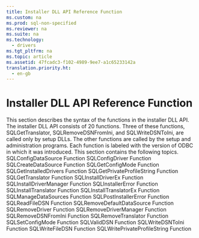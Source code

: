 ```yaml
---
title: Installer DLL API Reference Function
ms.custom: na
ms.prod: sql-non-specified
ms.reviewer: na
ms.suite: na
ms.technology: 
  - drivers
ms.tgt_pltfrm: na
ms.topic: article
ms.assetid: 47fcadc3-f102-4989-9ee7-a1c65233142a
translation.priority.ht: 
  - en-gb
---
```

# Installer DLL API Reference Function
<?xml version="1.0" encoding="utf-8"?>
<developerOrientationDocument xmlns="http://ddue.schemas.microsoft.com/authoring/2003/5" xmlns:xlink="http://www.w3.org/1999/xlink" xmlns:xsi="http://www.w3.org/2001/XMLSchema-instance" xsi:schemaLocation="http://ddue.schemas.microsoft.com/authoring/2003/5 http://dduestorage.blob.core.windows.net/ddueschema/developer.xsd">
  <introduction>
    <para>This section describes the syntax of the functions in the installer DLL API. The installer DLL API consists of 20 functions. Three of these functions, <legacyBold>SQLGetTranslator</legacyBold>, <legacyBold>SQLRemoveDSNFromIni</legacyBold>, and <legacyBold>SQLWriteDSNToIni</legacyBold>, are called only by setup DLLs. The other functions are called by the setup and administration programs.</para>
    <para>Each function is labeled with the version of ODBC in which it was introduced.</para>
    <para>This section contains the following topics.  </para>
    <list class="bullet">
      <listItem>
        <para>           <legacyLink xlink:href="f8d6e342-c010-434e-b1cd-f5371fb50a14">SQLConfigDataSource Function</legacyLink>         </para>
      </listItem>
      <listItem>
        <para>           <legacyLink xlink:href="4f681961-ac9f-4d88-b065-5258ba112642">SQLConfigDriver Function</legacyLink>         </para>
      </listItem>
      <listItem>
        <para>           <legacyLink xlink:href="76ee851a-dca9-40cc-8e9e-eb3f74e560ee">SQLCreateDataSource Function</legacyLink>         </para>
      </listItem>
      <listItem>
        <para>           <legacyLink xlink:href="b96ab3b8-08d5-4fea-9ffe-e03043efbf2d">SQLGetConfigMode Function</legacyLink>         </para>
      </listItem>
      <listItem>
        <para>           <legacyLink xlink:href="a1983a2e-0edf-422e-bd1b-ec5db40a34bc">SQLGetInstalledDrivers Function</legacyLink>         </para>
      </listItem>
      <listItem>
        <para>           <legacyLink xlink:href="b72ca065-4d67-48df-baac-e18379a8320a">SQLGetPrivateProfileString Function</legacyLink>         </para>
      </listItem>
      <listItem>
        <para>           <legacyLink xlink:href="33879db3-5ef9-4585-9be5-69376157e017">SQLGetTranslator Function</legacyLink>         </para>
      </listItem>
      <listItem>
        <para>           <legacyLink xlink:href="1dd74544-f4e9-46e1-9b5f-c11d84fdab4c">SQLInstallDriverEx Function</legacyLink>         </para>
      </listItem>
      <listItem>
        <para>           <legacyLink xlink:href="aebc439b-fffd-4d98-907a-0163f79aee8d">SQLInstallDriverManager Function</legacyLink>         </para>
      </listItem>
      <listItem>
        <para>           <legacyLink xlink:href="e6474b79-4d55-458f-81ce-abfafe357f83">SQLInstallerError Function</legacyLink>         </para>
      </listItem>
      <listItem>
        <para>           <legacyLink xlink:href="453b21ff-3c2b-4069-8ff7-5c727f062d89">SQLInstallTranslator Function</legacyLink>         </para>
      </listItem>
      <listItem>
        <para>           <legacyLink xlink:href="a0630602-53c1-4db0-98ce-70d160aedf8d">SQLInstallTranslatorEx Function</legacyLink>         </para>
      </listItem>
      <listItem>
        <para>           <legacyLink xlink:href="ac6d186f-b394-406c-94c4-c6331d1ca468">SQLManageDataSources Function</legacyLink>         </para>
      </listItem>
      <listItem>
        <para>           <legacyLink xlink:href="4c60d827-b2d2-4f27-b220-daa9e1fcdd8d">SQLPostInstallerError Function</legacyLink>         </para>
      </listItem>
      <listItem>
        <para>           <legacyLink xlink:href="ead464aa-cdc3-47dd-a0c0-997711205d31">SQLReadFileDSN Function</legacyLink>         </para>
      </listItem>
      <listItem>
        <para>           <legacyLink xlink:href="db803266-57df-4864-a41b-901247549c1f">SQLRemoveDefaultDataSource Function</legacyLink>         </para>
      </listItem>
      <listItem>
        <para>           <legacyLink xlink:href="9a3b4f8b-982b-44b9-ade6-754ff026dc90">SQLRemoveDriver Function</legacyLink>         </para>
      </listItem>
      <listItem>
        <para>           <legacyLink xlink:href="3a41511f-6603-4b81-a815-7883874023c4">SQLRemoveDriverManager Function</legacyLink>         </para>
      </listItem>
      <listItem>
        <para>           <legacyLink xlink:href="bb2e8273-7b61-4113-bfc8-f7ccc607c811">SQLRemoveDSNFromIni Function</legacyLink>         </para>
      </listItem>
      <listItem>
        <para>           <legacyLink xlink:href="c6feda49-0359-4224-8de9-77125cf2397b">SQLRemoveTranslator Function</legacyLink>         </para>
      </listItem>
      <listItem>
        <para>           <legacyLink xlink:href="09eb88ea-b6f6-4eca-b19d-0951cebc6c0a">SQLSetConfigMode Function</legacyLink>         </para>
      </listItem>
      <listItem>
        <para>           <legacyLink xlink:href="930d1d89-337a-4429-85a2-84ee10555ac9">SQLValidDSN Function</legacyLink>         </para>
      </listItem>
      <listItem>
        <para>           <legacyLink xlink:href="dc7018b2-18d4-4657-96d0-086479a47474">SQLWriteDSNToIni Function</legacyLink>         </para>
      </listItem>
      <listItem>
        <para>           <legacyLink xlink:href="9e18f56f-1061-416b-83d4-ffeec42ab5a9">SQLWriteFileDSN Function</legacyLink>         </para>
      </listItem>
      <listItem>
        <para>           <legacyLink xlink:href="526f36a4-92ed-4874-9725-82d27c0b86f9">SQLWritePrivateProfileString Function</legacyLink>         </para>
      </listItem>
    </list>
  </introduction>
  <relatedTopics />
</developerOrientationDocument>
